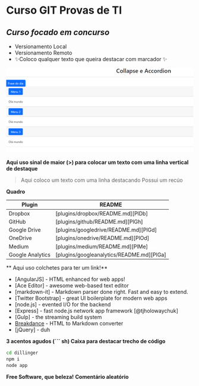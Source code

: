 # Curso GIT Provas de TI
## _Curso focado em concurso_

- Versionamento Local
- Versionamento Remoto
- ✨Coloco qualquer texto que queira destacar com marcador ✨


![](img.png)


**Aqui uso sinal de maior (>) para colocar um texto com uma linha vertical de destaque**

> Aqui coloco um texto com uma linha destacando
> Possui um recúo


**Quadro**

| Plugin | README |
| ------ | ------ |
| Dropbox | [plugins/dropbox/README.md][PlDb] |
| GitHub | [plugins/github/README.md][PlGh] |
| Google Drive | [plugins/googledrive/README.md][PlGd] |
| OneDrive | [plugins/onedrive/README.md][PlOd] |
| Medium | [plugins/medium/README.md][PlMe] |
| Google Analytics | [plugins/googleanalytics/README.md][PlGa] |



** Aqui uso colchetes para ter um link!**

- [AngularJS] - HTML enhanced for web apps!
- [Ace Editor] - awesome web-based text editor
- [markdown-it] - Markdown parser done right. Fast and easy to extend.
- [Twitter Bootstrap] - great UI boilerplate for modern web apps
- [node.js] - evented I/O for the backend
- [Express] - fast node.js network app framework [@tjholowaychuk]
- [Gulp] - the streaming build system
- [Breakdance](https://breakdance.github.io/breakdance/) - HTML
to Markdown converter
- [jQuery] - duh



**3 acentos agudos (``` sh) Caixa para destacar trecho de código**

```sh
cd dillinger
npm i
node app
```

**Free Software, que beleza!**
**Comentário aleatório**

